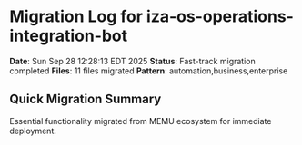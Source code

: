 # Migration Log for iza-os-operations-integration-bot

**Date**: Sun Sep 28 12:28:13 EDT 2025
**Status**: Fast-track migration completed
**Files**:       11 files migrated
**Pattern**: automation,business,enterprise

## Quick Migration Summary
Essential functionality migrated from MEMU ecosystem for immediate deployment.
